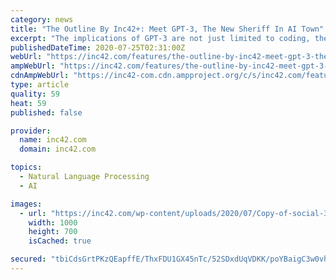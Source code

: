 ```yaml
---
category: news
title: "The Outline By Inc42+: Meet GPT-3, The New Sheriff In AI Town"
excerpt: "The implications of GPT-3 are not just limited to coding, the AI model was also able to translate from plain English text into legal language and could automate rules-based tasks such as writing ..."
publishedDateTime: 2020-07-25T02:31:00Z
webUrl: "https://inc42.com/features/the-outline-by-inc42-meet-gpt-3-the-new-sheriff-in-ai-town/?itm_source=inc42-category-slider&itm_medium=website&itm_campaign=category-slider"
ampWebUrl: "https://inc42.com/features/the-outline-by-inc42-meet-gpt-3-the-new-sheriff-in-ai-town/amp/"
cdnAmpWebUrl: "https://inc42-com.cdn.ampproject.org/c/s/inc42.com/features/the-outline-by-inc42-meet-gpt-3-the-new-sheriff-in-ai-town/amp/"
type: article
quality: 59
heat: 59
published: false

provider:
  name: inc42.com
  domain: inc42.com

topics:
  - Natural Language Processing
  - AI

images:
  - url: "https://inc42.com/wp-content/uploads/2020/07/Copy-of-social-3-gpt-3.jpg"
    width: 1000
    height: 700
    isCached: true

secured: "tbiCdsGrtPKzQEapffE/ThxFDU1GX45nTc/52SDxdUqVDKK/poYBaigC3w0vhcXQVX1+ev7m/oqbLuJ+vepl4z5wTiQuVViFDy12Uti3t/7pyIYnyhQYsLLIgTP+PV6dCntDYyZyJ4/1An8yvYmr/6mzpw1rVrwlJRYhRGGavzxk2xzVZ9VpVRMxEWxtBC/EwOZs2cYQFtUimEHX1U1dAVfpUzp5Wb4ZSlW3c8a/CIDBmEwh6BLtjYB+x8RsvEnJjujnVeVL3ThaFzC36qNhLyY9FpBvOKPE5OGn8awT4Dqjxh4abi1inGwIZCuhdfrUbRl6eafbMQfXrHpTidu9Kg==;UFCnUWlmJae5mRKgBRtjYA=="
---
```


